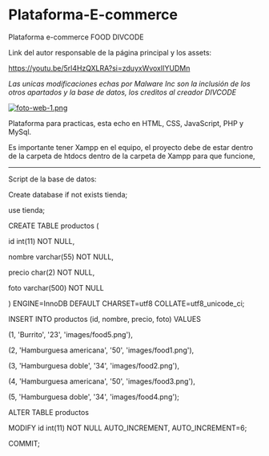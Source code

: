 # Plataforma-E-commerce

Plataforma e-commerce FOOD DIVCODE

Link del autor responsable de la página principal y los assets:

https://youtu.be/5rl4HzQXLRA?si=zduyxWvoxIIYUDMn

*Las unicas modificaciones echas por Malware Inc son la inclusión de los otros apartados y la base de datos, los creditos al creador DIVCODE*

[![foto-web-1.png](https://i.postimg.cc/90cXH55D/foto-web-1.png)](https://postimg.cc/WFfc0y4V)

Plataforma para practicas, esta echo en HTML, CSS, JavaScript, PHP y MySql.

Es importante tener Xampp en el equipo, el proyecto debe de estar dentro de la carpeta de htdocs dentro de la carpeta de Xampp para que funcione,

------------------------------------------------------------------------------------------------
Script de la base de datos:

Create database if not exists tienda;

use tienda;

CREATE TABLE productos (
  
  id int(11) NOT NULL,
  
  nombre varchar(55) NOT NULL,
  
  precio char(2) NOT NULL,
  
  foto varchar(500) NOT NULL
  
) ENGINE=InnoDB DEFAULT CHARSET=utf8 COLLATE=utf8_unicode_ci;

INSERT INTO productos (id, nombre, precio, foto) VALUES

(1, 'Burrito', '23', 'images/food5.png'),

(2, 'Hamburguesa americana', '50', 'images/food1.png'),

(3, 'Hamburguesa doble', '34', 'images/food2.png'),

(4, 'Hamburguesa americana', '50', 'images/food3.png'),

(5, 'Hamburguesa doble', '34', 'images/food4.png');

 ALTER TABLE productos
 
 MODIFY id int(11) NOT NULL AUTO_INCREMENT, AUTO_INCREMENT=6;
 
 COMMIT;
